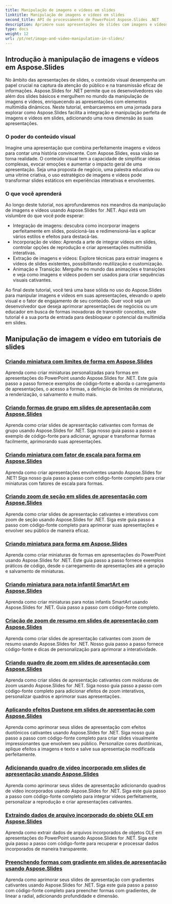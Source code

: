 ```yaml
---
title: Manipulação de imagens e vídeos em slides
linktitle: Manipulação de imagens e vídeos em slides
second_title: API de processamento de PowerPoint Aspose.Slides .NET
description: Aprimore suas apresentações de slides com imagens e vídeos cativantes usando Aspose.Slides for .NET. Aprenda passo a passo como manipular imagens e vídeos em slides para obter conteúdo visualmente envolvente.
type: docs
weight: 12
url: /pt/net/image-and-video-manipulation-in-slides/
---
```


## Introdução à manipulação de imagens e vídeos em Aspose.Slides

No âmbito das apresentações de slides, o conteúdo visual desempenha um papel crucial na captura da atenção do público e na transmissão eficaz de informações. Aspose.Slides for .NET permite que os desenvolvedores vão além dos slides básicos e mergulhem no mundo da manipulação de imagens e vídeos, enriquecendo as apresentações com elementos multimídia dinâmicos. Neste tutorial, embarcaremos em uma jornada para explorar como Aspose.Slides facilita a integração e manipulação perfeita de imagens e vídeos em slides, adicionando uma nova dimensão às suas apresentações.

### O poder do conteúdo visual

Imagine uma apresentação que combina perfeitamente imagens e vídeos para contar uma história convincente. Com Aspose.Slides, essa visão se torna realidade. O conteúdo visual tem a capacidade de simplificar ideias complexas, evocar emoções e aumentar o impacto geral de uma apresentação. Seja uma proposta de negócio, uma palestra educativa ou uma vitrine criativa, o uso estratégico de imagens e vídeos pode transformar slides estáticos em experiências interativas e envolventes.

### O que você aprenderá

Ao longo deste tutorial, nos aprofundaremos nos meandros da manipulação de imagens e vídeos usando Aspose.Slides for .NET. Aqui está um vislumbre do que você pode esperar:

- Integração de imagens: descubra como incorporar imagens perfeitamente em slides, posicioná-las e redimensioná-las e aplicar vários estilos e efeitos para destacá-las.
- Incorporação de vídeo: Aprenda a arte de integrar vídeos em slides, controlar opções de reprodução e criar apresentações multimídia interativas.
- Extração de imagens e vídeos: Explore técnicas para extrair imagens e vídeos de slides existentes, possibilitando reutilização e customização.
- Animação e Transição: Mergulhe no mundo das animações e transições e veja como imagens e vídeos podem ser usados para criar sequências visuais cativantes.

Ao final deste tutorial, você terá uma base sólida no uso do Aspose.Slides para manipular imagens e vídeos em suas apresentações, elevando o apelo visual e o fator de engajamento de seu conteúdo. Quer você seja um desenvolvedor que deseja aprimorar apresentações de negócios ou um educador em busca de formas inovadoras de transmitir conceitos, este tutorial é a sua porta de entrada para desbloquear o potencial da multimídia em slides.


## Manipulação de imagem e vídeo em tutoriais de slides
### [Criando miniatura com limites de forma em Aspose.Slides](./creating-thumbnail-bounds-shape/)
Aprenda como criar miniaturas personalizadas para formas em apresentações do PowerPoint usando Aspose.Slides for .NET. Este guia passo a passo fornece exemplos de código-fonte e aborda o carregamento de apresentações, o acesso a formas, a definição de limites de miniaturas, a renderização, o salvamento e muito mais.
### [Criando formas de grupo em slides de apresentação com Aspose.Slides](./creating-group-shapes/)
Aprenda como criar slides de apresentação cativantes com formas de grupo usando Aspose.Slides for .NET. Siga nosso guia passo a passo e exemplo de código-fonte para adicionar, agrupar e transformar formas facilmente, aprimorando suas apresentações.
### [Criando miniatura com fator de escala para forma em Aspose.Slides](./creating-thumbnail-scaling-factor-shape/)
Aprenda como criar apresentações envolventes usando Aspose.Slides for .NET! Siga nosso guia passo a passo com código-fonte completo para criar miniaturas com fatores de escala para formas.
### [Criando zoom de seção em slides de apresentação com Aspose.Slides](./creating-section-zoom/)
Aprenda como criar slides de apresentação cativantes e interativos com zoom de seção usando Aspose.Slides for .NET. Siga este guia passo a passo com código-fonte completo para aprimorar suas apresentações e envolver seu público de maneira eficaz.
### [Criando miniatura para forma em Aspose.Slides](./creating-thumbnail-shape/)
Aprenda como criar miniaturas de formas em apresentações do PowerPoint usando Aspose.Slides for .NET. Este guia passo a passo fornece exemplos práticos de código, desde o carregamento de apresentações até a geração e salvamento de miniaturas.
### [Criando miniatura para nota infantil SmartArt em Aspose.Slides](./creating-thumbnail-smartart-child-note/)
Aprenda como criar miniaturas para notas infantis SmartArt usando Aspose.Slides for .NET. Guia passo a passo com código-fonte completo.
### [Criação de zoom de resumo em slides de apresentação com Aspose.Slides](./creating-summary-zoom/)
Aprenda como criar slides de apresentação cativantes com zoom de resumo usando Aspose.Slides for .NET. Nosso guia passo a passo fornece código-fonte e dicas de personalização para aprimorar a interatividade.
### [Criando quadro de zoom em slides de apresentação com Aspose.Slides](./creating-zoom-frame/)
Aprenda como criar slides de apresentação cativantes com molduras de zoom usando Aspose.Slides for .NET. Siga nosso guia passo a passo com código-fonte completo para adicionar efeitos de zoom interativos, personalizar quadros e aprimorar suas apresentações.
### [Aplicando efeitos Duotone em slides de apresentação com Aspose.Slides](./applying-duotone-effects/)
Aprenda como aprimorar seus slides de apresentação com efeitos duotônicos cativantes usando Aspose.Slides for .NET. Siga nosso guia passo a passo com código-fonte completo para criar slides visualmente impressionantes que envolvem seu público. Personalize cores duotônicas, aplique efeitos a imagens e texto e salve sua apresentação modificada perfeitamente.
### [Adicionando quadro de vídeo incorporado em slides de apresentação usando Aspose.Slides](./adding-embedded-video-frame/)
Aprenda como aprimorar seus slides de apresentação adicionando quadros de vídeo incorporados usando Aspose.Slides for .NET. Siga este guia passo a passo com código-fonte completo para integrar vídeos perfeitamente, personalizar a reprodução e criar apresentações cativantes.
### [Extraindo dados de arquivo incorporado do objeto OLE em Aspose.Slides](./extracting-embedded-file-data-ole-object/)
Aprenda como extrair dados de arquivos incorporados de objetos OLE em apresentações do PowerPoint usando Aspose.Slides for .NET. Siga este guia passo a passo com código-fonte para recuperar e processar dados incorporados de maneira transparente.
### [Preenchendo formas com gradiente em slides de apresentação usando Aspose.Slides](./filling-shapes-gradient/)
Aprenda como aprimorar seus slides de apresentação com gradientes cativantes usando Aspose.Slides for .NET. Siga este guia passo a passo com código-fonte completo para preencher formas com gradientes, de linear a radial, adicionando profundidade e dimensão.